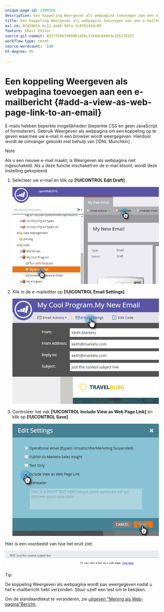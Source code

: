 ```yaml
---
unique-page-id: 1900560
description: Een koppeling Weergeven als webpagina toevoegen aan een e-mail - Marketo Docs - Productdocumentatie
title: Een koppeling Weergeven als webpagina toevoegen aan een e-mailbericht
exl-id: 0f420d1b-6c12-4e66-9dfa-3c8f6145dc89
feature: Email Editor
source-git-commit: 0d37fbdb7d08901458c1744dc68893e155176327
workflow-type: tm+mt
source-wordcount: '149'
ht-degree: 0%

---
```


# Een koppeling Weergeven als webpagina toevoegen aan een e-mailbericht {#add-a-view-as-web-page-link-to-an-email}

E-mails hebben beperkte mogelijkheden (beperkte CSS en geen JavaScript of formulieren). Gebruik Weergeven als webpagina om een koppeling op te geven waarmee uw e-mail in een browser wordt weergegeven. Hierdoor wordt de ontvanger gekookt met behulp van [!DNL Munchkin] .

>[!NOTE]
>
>Als u een nieuwe e-mail maakt, is Weergeven als webpagina niet ingeschakeld. Als u deze functie inschakelt en de e-mail kloont, wordt deze instelling gekopieerd.

1. Selecteer uw e-mail en klik op **[!UICONTROL Edit Draft]** .

   ![](assets/one-5.png)

1. Klik in de e-maileditor op **[!UICONTROL Email Settings]** .

   ![](assets/two-5.png)

1. Controleer het vak **[!UICONTROL Include View as Web Page Link]** en klik op **[!UICONTROL Save]** .

   ![](assets/three-4.png)

Hier is een voorbeeld van hoe het eruit ziet:

![](assets/four-3.png)

>[!TIP]
>
>De koppeling Weergeven als webpagina wordt pas weergegeven nadat u het e-mailbericht hebt verzonden. Stuur uzelf een test om te bekijken.

Om de standaardtekst te veranderen, zie [ uitgeven &quot;Mening als Web-pagina&quot;Bericht ](/help/marketo/product-docs/administration/email-setup/edit-the-view-as-web-page-message.md).
